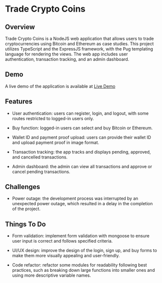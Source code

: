 # Trade Crypto Coins

## Overview

Trade Crypto Coins is a NodeJS web application that allows users to trade cryptocurrencies using Bitcoin and Ethereum as case studies. This project utilizes TypeScript and the ExpressJS framework, with the Pug templating language for rendering the views. The web app includes user authentication, transaction tracking, and an admin dashboard.

## Demo

A live demo of the application is available at [Live Demo](https://trade-crypto-coins-production.up.railway.app/)

## Features

- User authentication: users can register, login, and logout, with some routes restricted to logged-in users only.

- Buy function: logged-in users can select and buy Bitcoin or Ethereum.

- Wallet ID and payment proof upload: users can provide their wallet ID and upload payment proof in image format.

- Transaction tracking: the app tracks and displays pending, approved, and cancelled transactions.

- Admin dashboard: the admin can view all transactions and approve or cancel pending transactions.

## Challenges

- Power outage: the development process was interrupted by an unexpected power outage, which resulted in a delay in the completion of the project.

## Things To Do

- Form validation: implement form validation with mongoose to ensure user input is correct and follows specified criteria.

- UI/UX design: improve the design of the login, sign up, and buy forms to make them more visually appealing and user-friendly.

- Code refactor: refactor some modules for readability following best practices, such as breaking down large functions into smaller ones and using more descriptive variable names.
